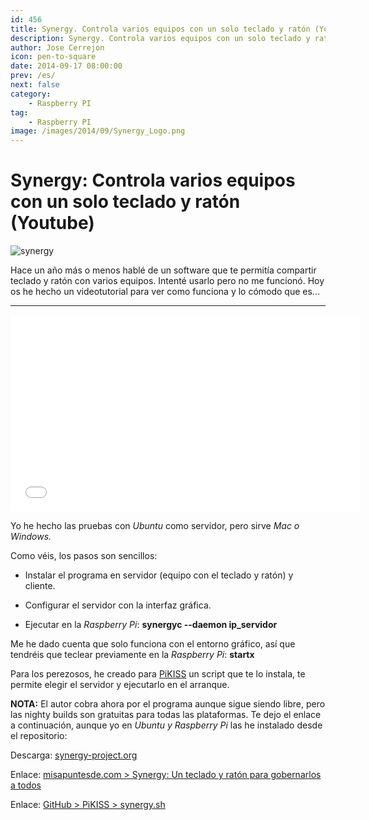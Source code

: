 ```yaml
---
id: 456
title: Synergy. Controla varios equipos con un solo teclado y ratón (Youtube)
description: Synergy. Controla varios equipos con un solo teclado y ratón (Youtube)
author: Jose Cerrejon
icon: pen-to-square
date: 2014-09-17 08:00:00
prev: /es/
next: false
category:
    - Raspberry PI
tag:
    - Raspberry PI
image: /images/2014/09/Synergy_Logo.png
---
```


# Synergy: Controla varios equipos con un solo teclado y ratón (Youtube)

![synergy](/images/2014/09/Synergy_Logo.png)

Hace un año más o menos hablé de un software que te permitía compartir teclado y ratón con varios equipos. Intenté usarlo pero no me funcionó. Hoy os he hecho un videotutorial para ver como funciona y lo cómodo que es...

---

<iframe width="560" height="315" src="//www.youtube.com/embed/xYPwMmjf4mA" frameborder="0" allowfullscreen></iframe>

Yo he hecho las pruebas con _Ubuntu_ como servidor, pero sirve _Mac o Windows._

Como véis, los pasos son sencillos:

-   Instalar el programa en servidor (equipo con el teclado y ratón) y cliente.

-   Configurar el servidor con la interfaz gráfica.

-   Ejecutar en la _Raspberry Pi_: **synergyc --daemon ip_servidor**

Me he dado cuenta que solo funciona con el entorno gráfico, así que tendréis que teclear previamente en la _Raspberry Pi_: **startx**

Para los perezosos, he creado para [PiKISS](/post.php?id=409) un script que te lo instala, te permite elegir el servidor y ejecutarlo en el arranque.

**NOTA:** El autor cobra ahora por el programa aunque sigue siendo libre, pero las nighty builds son gratuitas para todas las plataformas. Te dejo el enlace a continuación, aunque yo en _Ubuntu y Raspberry Pi_ las he instalado desde el repositorio:

Descarga: [synergy-project.org](https://synergy-project.org/nightly/)

Enlace: [misapuntesde.com > Synergy: Un teclado y ratón para gobernarlos a todos](/post.php?id=322)

Enlace: [GitHub > PiKISS > synergy.sh](https://raw.githubusercontent.com/jmcerrejon/PiKISS/master/scripts/others/synergy.sh)
